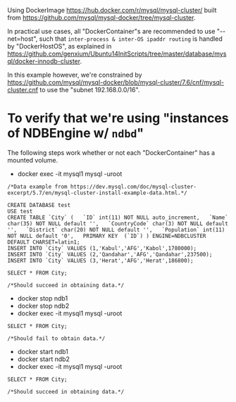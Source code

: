 Using DockerImage https://hub.docker.com/r/mysql/mysql-cluster/ built from https://github.com/mysql/mysql-docker/tree/mysql-cluster.

In practical use cases, all "DockerContainer"s are recommended to use "--net=host", such that `inter-process & inter-OS ipaddr routing` is handled by "DockerHostOS", as explained in https://github.com/genxium/Ubuntu14InitScripts/tree/master/database/mysql/docker-innodb-cluster.

In this example however, we're constrained by https://github.com/mysql/mysql-docker/blob/mysql-cluster/7.6/cnf/mysql-cluster.cnf to use the "subnet 192.168.0.0/16".

# To verify that we're using "instances of NDBEngine w/ `ndbd`"
The following steps work whether or not each "DockerContainer" has a mounted volume. 

- docker exec -it mysql1 mysql -uroot
```
/*Data example from https://dev.mysql.com/doc/mysql-cluster-excerpt/5.7/en/mysql-cluster-install-example-data.html.*/ 

CREATE DATABASE test
USE test
CREATE TABLE `City` (   `ID` int(11) NOT NULL auto_increment,   `Name` char(35) NOT NULL default '',   `CountryCode` char(3) NOT NULL default '',   `District` char(20) NOT NULL default '',   `Population` int(11) NOT NULL default '0',   PRIMARY KEY  (`ID`) ) ENGINE=NDBCLUSTER DEFAULT CHARSET=latin1;
INSERT INTO `City` VALUES (1,'Kabul','AFG','Kabol',1780000); 
INSERT INTO `City` VALUES (2,'Qandahar','AFG','Qandahar',237500); 
INSERT INTO `City` VALUES (3,'Herat','AFG','Herat',186800);

SELECT * FROM City;

/*Should succeed in obtaining data.*/ 
```
- docker stop ndb1
- docker stop ndb2
- docker exec -it mysql1 mysql -uroot
```
SELECT * FROM City;

/*Should fail to obtain data.*/ 
```
- docker start ndb1
- docker start ndb2
- docker exec -it mysql1 mysql -uroot
```
SELECT * FROM City;

/*Should succeed in obtaining data.*/ 
```
